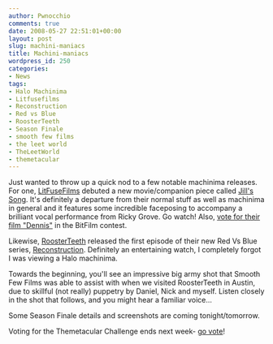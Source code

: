 ```yaml
---
author: Pwnocchio
comments: true
date: 2008-05-27 22:51:01+00:00
layout: post
slug: machini-maniacs
title: Machini-maniacs
wordpress_id: 250
categories:
- News
tags:
- Halo Machinima
- Litfusefilms
- Reconstruction
- Red vs Blue
- RoosterTeeth
- Season Finale
- smooth few films
- the leet world
- TheLeetWorld
- themetacular
---
```


Just wanted to throw up a quick nod to a few notable machinima releases. For one, [LitFuseFilms](http://www.litfusefilms.com) debuted a new movie/companion piece called [Jill's Song](http://litfusefilms.com/movies/jillssong/). It's definitely a departure from their normal stuff as well as machinima in general and it features some incredible faceposing to accompany a brilliant vocal performance from Ricky Grove. Go watch! Also, [vote for their film "Dennis"](http://www.bitfilm.com/festival/member.php?page=fd&fid=2169&id=111459&category_token=MA) in the BitFilm contest.

Likewise, [RoosterTeeth](http://www.roosterteeth.com) released the first episode of their new Red Vs Blue series, [Reconstruction](http://rvb.roosterteeth.com/viewEntry.php?id=695). Definitely an entertaining watch, I completely forgot I was viewing a Halo machinima.

Towards the beginning, you'll see an impressive big army shot that Smooth Few Films was able to assist with when we visited RoosterTeeth in Austin, due to skillful (not really) puppetry by Daniel, Nick and myself. Listen closely in the shot that follows, and you might hear a familiar voice...

Some Season Finale details and screenshots are coming tonight/tomorrow.

Voting for the Themetacular Challenge ends next week- [go vote](http://www.smoothfewfilms.com/2008/05/26/themetacular-voting-begins/)!
